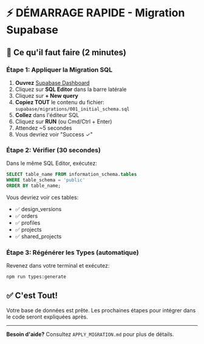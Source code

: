 # ⚡ DÉMARRAGE RAPIDE - Migration Supabase

## 🎯 Ce qu'il faut faire (2 minutes)

### Étape 1: Appliquer la Migration SQL

1. **Ouvrez** [Supabase Dashboard](https://supabase.com/dashboard/project/qygpijoytpbxgbkaylkz)
2. Cliquez sur **SQL Editor** dans la barre latérale
3. Cliquez sur **+ New query**
4. **Copiez TOUT** le contenu du fichier: `supabase/migrations/001_initial_schema.sql`
5. **Collez** dans l'éditeur SQL
6. Cliquez sur **RUN** (ou Cmd/Ctrl + Enter)
7. Attendez ~5 secondes
8. Vous devriez voir "Success ✓"

### Étape 2: Vérifier (30 secondes)

Dans le même SQL Editor, exécutez:

```sql
SELECT table_name FROM information_schema.tables
WHERE table_schema = 'public'
ORDER BY table_name;
```

Vous devriez voir ces tables:
- ✅ design_versions
- ✅ orders
- ✅ profiles
- ✅ projects
- ✅ shared_projects

### Étape 3: Régénérer les Types (automatique)

Revenez dans votre terminal et exécutez:

```bash
npm run types:generate
```

## ✅ C'est Tout!

Votre base de données est prête. Les prochaines étapes pour intégrer dans le code seront expliquées après.

---

**Besoin d'aide?** Consultez `APPLY_MIGRATION.md` pour plus de détails.
